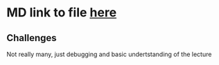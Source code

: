 # MD link to file [here](https://github.com/Gabrielboudreau/assembly/blob/main/assignments/logicInstruct.asm)

## Challenges
Not really many, just debugging and basic undertstanding of the lecture
